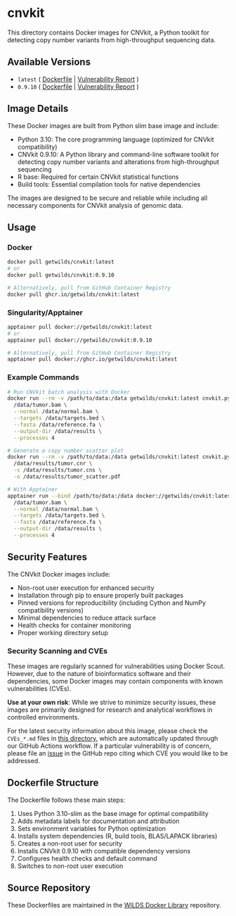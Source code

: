# cnvkit

This directory contains Docker images for CNVkit, a Python toolkit for detecting copy number variants from high-throughput sequencing data.

## Available Versions

- `latest` ( [Dockerfile](https://github.com/getwilds/wilds-docker-library/blob/main/cnvkit/Dockerfile_latest) | [Vulnerability Report](https://github.com/getwilds/wilds-docker-library/blob/main/cnvkit/CVEs_latest.md) )
- `0.9.10` ( [Dockerfile](https://github.com/getwilds/wilds-docker-library/blob/main/cnvkit/Dockerfile_0.9.10) | [Vulnerability Report](https://github.com/getwilds/wilds-docker-library/blob/main/cnvkit/CVEs_0.9.10.md) )

## Image Details

These Docker images are built from Python slim base image and include:

- Python 3.10: The core programming language (optimized for CNVkit compatibility)
- CNVkit 0.9.10: A Python library and command-line software toolkit for detecting copy number variants and alterations from high-throughput sequencing
- R base: Required for certain CNVkit statistical functions
- Build tools: Essential compilation tools for native dependencies

The images are designed to be secure and reliable while including all necessary components for CNVkit analysis of genomic data.

## Usage

### Docker

```bash
docker pull getwilds/cnvkit:latest
# or
docker pull getwilds/cnvkit:0.9.10

# Alternatively, pull from GitHub Container Registry
docker pull ghcr.io/getwilds/cnvkit:latest
```

### Singularity/Apptainer

```bash
apptainer pull docker://getwilds/cnvkit:latest
# or
apptainer pull docker://getwilds/cnvkit:0.9.10

# Alternatively, pull from GitHub Container Registry
apptainer pull docker://ghcr.io/getwilds/cnvkit:latest
```

### Example Commands

```bash
# Run CNVkit batch analysis with Docker
docker run --rm -v /path/to/data:/data getwilds/cnvkit:latest cnvkit.py batch \
  /data/tumor.bam \
  --normal /data/normal.bam \
  --targets /data/targets.bed \
  --fasta /data/reference.fa \
  --output-dir /data/results \
  --processes 4

# Generate a copy number scatter plot
docker run --rm -v /path/to/data:/data getwilds/cnvkit:latest cnvkit.py scatter \
  /data/results/tumor.cnr \
  -s /data/results/tumor.cns \
  -o /data/results/tumor_scatter.pdf

# With Apptainer
apptainer run --bind /path/to/data:/data docker://getwilds/cnvkit:latest cnvkit.py batch \
  /data/tumor.bam \
  --normal /data/normal.bam \
  --targets /data/targets.bed \
  --fasta /data/reference.fa \
  --output-dir /data/results \
  --processes 4
```

## Security Features

The CNVkit Docker images include:

- Non-root user execution for enhanced security
- Installation through pip to ensure properly built packages
- Pinned versions for reproducibility (including Cython and NumPy compatibility versions)
- Minimal dependencies to reduce attack surface
- Health checks for container monitoring
- Proper working directory setup

### Security Scanning and CVEs

These images are regularly scanned for vulnerabilities using Docker Scout. However, due to the nature of bioinformatics software and their dependencies, some Docker images may contain components with known vulnerabilities (CVEs).

**Use at your own risk**: While we strive to minimize security issues, these images are primarily designed for research and analytical workflows in controlled environments.

For the latest security information about this image, please check the `CVEs_*.md` files in [this directory](https://github.com/getwilds/wilds-docker-library/blob/main/cnvkit), which are automatically updated through our GitHub Actions workflow. If a particular vulnerability is of concern, please file an [issue](https://github.com/getwilds/wilds-docker-library/issues) in the GitHub repo citing which CVE you would like to be addressed.

## Dockerfile Structure

The Dockerfile follows these main steps:

1. Uses Python 3.10-slim as the base image for optimal compatibility
2. Adds metadata labels for documentation and attribution
3. Sets environment variables for Python optimization
4. Installs system dependencies (R, build tools, BLAS/LAPACK libraries)
5. Creates a non-root user for security
6. Installs CNVkit 0.9.10 with compatible dependency versions
7. Configures health checks and default command
8. Switches to non-root user execution

## Source Repository

These Dockerfiles are maintained in the [WILDS Docker Library](https://github.com/getwilds/wilds-docker-library) repository.
